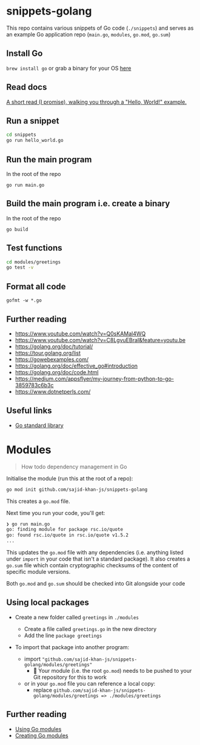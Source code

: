 # snippets-golang

This repo contains various snippets of Go code (`./snippets`) and serves as an example Go application repo (`main.go`, `modules`, `go.mod`, `go.sum`)

## Install Go

`brew install go` or grab a binary for your OS [here](https://golang.org/dl/)

## Read docs

[A short read (I promise), walking you through a "Hello, World!" example.](https://golang.org/doc/tutorial/getting-started)

## Run a snippet

```sh
cd snippets
go run hello_world.go
```

## Run the main program

In the root of the repo

`go run main.go`

## Build the main program i.e. create a binary

In the root of the repo

`go build`

## Test functions

```sh
cd modules/greetings
go test -v
``` 

## Format all code

`gofmt -w *.go`

## Further reading

- <https://www.youtube.com/watch?v=Q0sKAMal4WQ>
- <https://www.youtube.com/watch?v=C8LgvuEBraI&feature=youtu.be>
- <https://golang.org/doc/tutorial/>
- <https://tour.golang.org/list>
- <https://gowebexamples.com/>
- <https://golang.org/doc/effective_go#introduction>
- <https://golang.org/doc/code.html>
- <https://medium.com/appsflyer/my-journey-from-python-to-go-3859783c6b3c>
- <https://www.dotnetperls.com/>

## Useful links

- [Go standard library](https://golang.org/pkg/)

# Modules

> How todo dependency management in Go

Initialise the module (run this at the root of a repo):

```sh
go mod init github.com/sajid-khan-js/snippets-golang
```

This creates a `go.mod` file.

Next time you run your code, you'll get:

```sh
❯ go run main.go  
go: finding module for package rsc.io/quote
go: found rsc.io/quote in rsc.io/quote v1.5.2
...
```

This updates the `go.mod` file with any dependencies (i.e. anything listed under
`import` in your code that isn't a standard package). It also creates a `go.sum`
file which contain cryptographic checksums of the content of specific module
versions.

Both `go.mod` and `go.sum` should be checked into Git alongside your code

## Using local packages

- Create a new folder called `greetings` in `./modules`
  - Create a file called `greetings.go` in the new directory
  - Add the line `package greetings`

- To import that package into another program:
  - import `"github.com/sajid-khan-js/snippets-golang/modules/greetings"`
    - :memo: Your module (i.e. the root `go.mod`) needs to be pushed to your Git repository for this to work
  - or in your `go.mod` file you can reference a local copy:
    - replace `github.com/sajid-khan-js/snippets-golang/modules/greetings => ./modules/greetings`

## Further reading

- [Using Go modules](https://blog.golang.org/using-go-modules)
- [Creating Go modules](https://golang.org/doc/tutorial/create-module)
